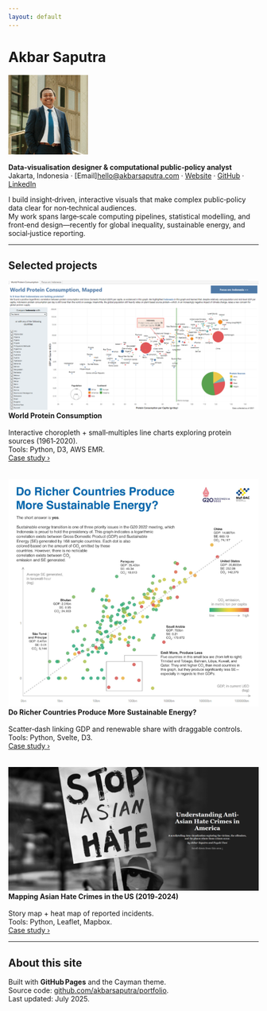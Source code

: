 ```yaml
---
layout: default
---
```


# Akbar Saputra

<img src="/assets/profile.jpg" alt="Profile photo" width="160">

**Data‑visualisation designer & computational public‑policy analyst**  
Jakarta, Indonesia · [Email]<hello@akbarsaputra.com> · [Website](https://akbarsaputra.com) · [GitHub](https://github.com/akbarsaputra) · [LinkedIn](https://linkedin.com/in/akbarsaputra)

I build insight‑driven, interactive visuals that make complex public‑policy data clear for non‑technical audiences.  
My work spans large‑scale computing pipelines, statistical modelling, and front‑end design—recently for global inequality, sustainable energy, and social‑justice reporting.

---

## Selected projects

![Protein thumbnail](/assets/protein-thumb.png)<br>
**World Protein Consumption**<br><br>
Interactive choropleth + small‑multiples line charts exploring protein sources (1961‑2020).<br>
Tools: Python, D3, AWS EMR.<br>
[Case study ›](/projects/protein.md)<br>
<br><br>
![Energy thumbnail](/assets/energy-thumb.png)<br>
**Do Richer Countries Produce More Sustainable Energy?**<br><br>
Scatter‑dash linking GDP and renewable share with draggable controls.<br>
Tools: Python, Svelte, D3.<br>
[Case study ›](/projects/sustainable-energy.md)<br>
<br><br>
![Asian Hate thumbnail](/assets/asian-hate-thumb.png)<br>
**Mapping Asian Hate Crimes in the US (2019‑2024)**<br><br>
Story map + heat map of reported incidents.<br>
Tools: Python, Leaflet, Mapbox.<br>
[Case study ›](/projects/asian-hate-crimes.md)<br>


---

## About this site

Built with **GitHub Pages** and the Cayman theme.  
Source code: [github.com/akbarsaputra/portfolio](https://github.com/akbarsaputra/portfolio).  
Last updated: July 2025.
